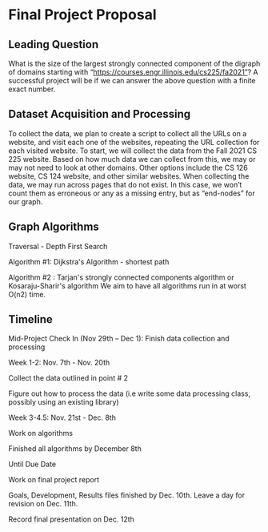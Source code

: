 # Final Project Proposal

## Leading Question
What is the size of the largest strongly connected component of the digraph of domains starting with “https://courses.engr.illinois.edu/cs225/fa2021”?
A successful project will be if we can answer the above question with a finite exact number.
## Dataset Acquisition and Processing
To collect the data, we plan to create a script to collect all the URLs on a website, and visit each one of the websites, repeating the URL collection for each visited website. To start, we will collect the data from the Fall 2021 CS 225 website. Based on how much data we can collect from this, we may or may not need to look at other domains. Other options include the CS 126 website, CS 124 website, and other similar websites. 
When collecting the data, we may run across pages that do not exist. In this case, we won’t count them as erroneous or any as a missing entry, but as “end-nodes” for our graph.

## Graph Algorithms
Traversal - Depth First Search

Algorithm #1: Dijkstra's Algorithm - shortest path

Algorithm #2 : Tarjan's strongly connected components algorithm or Kosaraju-Sharir's algorithm
		We aim to have all algorithms run in at worst O(n2) time. 
## Timeline
Mid-Project Check In (Nov 29th – Dec 1): Finish data collection and processing

Week 1-2: Nov. 7th - Nov. 20th

Collect the data outlined in point # 2

Figure out how to process the data (i.e write some data processing class, possibly using an existing library)

Week 3-4.5: Nov. 21st - Dec. 8th

Work on algorithms

Finished all algorithms by December 8th

Until Due Date

Work on final project report

Goals, Development, Results files finished by Dec. 10th. Leave a day for revision on Dec. 11th. 

Record final presentation on Dec. 12th

